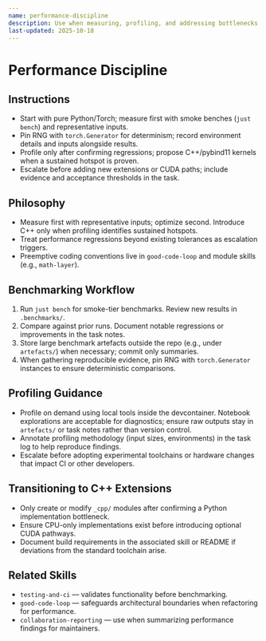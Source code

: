 ```yaml
---
name: performance-discipline
description: Use when measuring, profiling, and addressing bottlenecks in the main algorithm; escalate to C++ only with evidence.
last-updated: 2025-10-18
---
```


# Performance Discipline

## Instructions
- Start with pure Python/Torch; measure first with smoke benches (`just bench`) and representative inputs.
- Pin RNG with `torch.Generator` for determinism; record environment details and inputs alongside results.
- Profile only after confirming regressions; propose C++/pybind11 kernels when a sustained hotspot is proven.
- Escalate before adding new extensions or CUDA paths; include evidence and acceptance thresholds in the task.

## Philosophy

- Measure first with representative inputs; optimize second. Introduce C++ only when profiling identifies sustained hotspots.
- Treat performance regressions beyond existing tolerances as escalation triggers.
- Preemptive coding conventions live in `good-code-loop` and module skills (e.g., `math-layer`).

## Benchmarking Workflow

1. Run `just bench` for smoke-tier benchmarks. Review new results in `.benchmarks/`.
2. Compare against prior runs. Document notable regressions or improvements in the task notes.
3. Store large benchmark artefacts outside the repo (e.g., under `artefacts/`) when necessary; commit only summaries.
4. When gathering reproducible evidence, pin RNG with `torch.Generator` instances to ensure deterministic comparisons.

## Profiling Guidance

- Profile on demand using local tools inside the devcontainer. Notebook explorations are acceptable for diagnostics; ensure raw outputs stay in `artefacts/` or task notes rather than version control.
- Annotate profiling methodology (input sizes, environments) in the task log to help reproduce findings.
- Escalate before adopting experimental toolchains or hardware changes that impact CI or other developers.

## Transitioning to C++ Extensions

- Only create or modify `_cpp/` modules after confirming a Python implementation bottleneck.
- Ensure CPU-only implementations exist before introducing optional CUDA pathways.
- Document build requirements in the associated skill or README if deviations from the standard toolchain arise.

## Related Skills

- `testing-and-ci` — validates functionality before benchmarking.
- `good-code-loop` — safeguards architectural boundaries when refactoring for performance.
- `collaboration-reporting` — use when summarizing performance findings for maintainers.
